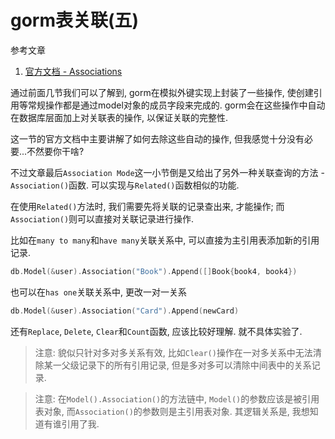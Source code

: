 # gorm表关联(五)

参考文章

1. [官方文档 - Associations](http://gorm.io/docs/associations.html)

通过前面几节我们可以了解到, gorm在模拟外键实现上封装了一些操作, 使创建引用等常规操作都是通过model对象的成员字段来完成的. gorm会在这些操作中自动在数据库层面加上对关联表的操作, 以保证关联的完整性.

这一节的官方文档中主要讲解了如何去除这些自动的操作, 但我感觉十分没有必要...不然要你干啥?

不过文章最后`Association Mode`这一小节倒是又给出了另外一种关联查询的方法 - `Association()`函数. 可以实现与`Related()`函数相似的功能.

在使用`Related()`方法时, 我们需要先将关联的记录查出来, 才能操作; 而`Association()`则可以直接对关联记录进行操作. 

比如在`many to many`和`have many`关联关系中, 可以直接为主引用表添加新的引用记录.

```go
db.Model(&user).Association("Book").Append([]Book{book4, book4})
```

也可以在`has one`关联关系中, 更改一对一关系

```go
db.Model(&user).Association("Card").Append(newCard)
```

还有`Replace`, `Delete`, `Clear`和`Count`函数, 应该比较好理解. 就不具体实验了.

> 注意: 貌似只针对多对多关系有效, 比如`Clear()`操作在一对多关系中无法清除某一父级记录下的所有引用记录, 但是多对多可以清除中间表中的关系记录.

> 注意: 在`Model().Association()`的方法链中, `Model()`的参数应该是被引用表对象, 而`Association()`的参数则是主引用表对象. 其逻辑关系是, 我想知道有谁引用了我.